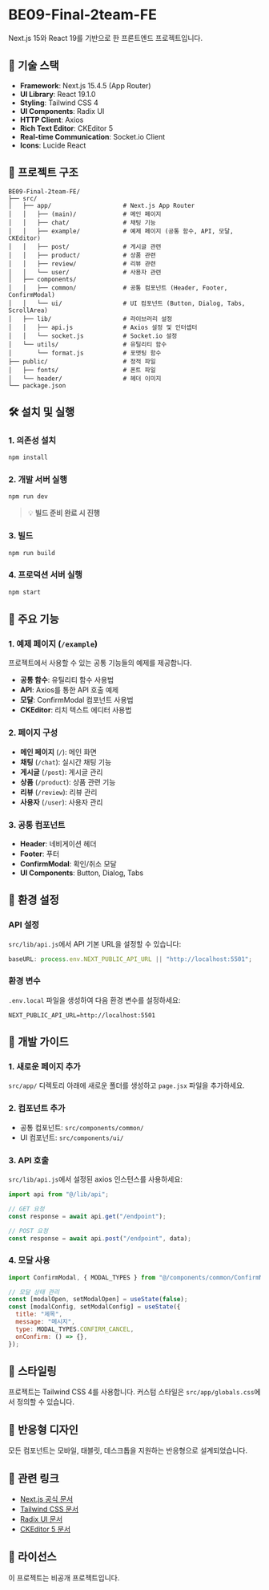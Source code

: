 # BE09-Final-2team-FE

Next.js 15와 React 19를 기반으로 한 프론트엔드 프로젝트입니다.

## 🚀 기술 스택

- **Framework**: Next.js 15.4.5 (App Router)
- **UI Library**: React 19.1.0
- **Styling**: Tailwind CSS 4
- **UI Components**: Radix UI
- **HTTP Client**: Axios
- **Rich Text Editor**: CKEditor 5
- **Real-time Communication**: Socket.io Client
- **Icons**: Lucide React

## 📁 프로젝트 구조

```
BE09-Final-2team-FE/
├── src/
│   ├── app/                    # Next.js App Router
│   │   ├── (main)/             # 메인 페이지
│   │   ├── chat/               # 채팅 기능
│   │   ├── example/            # 예제 페이지 (공통 함수, API, 모달, CKEditor)
│   │   ├── post/               # 게시글 관련
│   │   ├── product/            # 상품 관련
│   │   ├── review/             # 리뷰 관련
│   │   └── user/               # 사용자 관련
│   ├── components/
│   │   ├── common/             # 공통 컴포넌트 (Header, Footer, ConfirmModal)
│   │   └── ui/                 # UI 컴포넌트 (Button, Dialog, Tabs, ScrollArea)
│   ├── lib/                    # 라이브러리 설정
│   │   ├── api.js              # Axios 설정 및 인터셉터
│   │   └── socket.js           # Socket.io 설정
│   └── utils/                  # 유틸리티 함수
│       └── format.js           # 포맷팅 함수
├── public/                     # 정적 파일
│   ├── fonts/                  # 폰트 파일
│   └── header/                 # 헤더 이미지
└── package.json
```

## 🛠️ 설치 및 실행

### 1. 의존성 설치

```bash
npm install
```

### 2. 개발 서버 실행

```bash
npm run dev
```

> 💡 **빌드 준비 완료 시 진행**

### 3. 빌드

```bash
npm run build
```

### 4. 프로덕션 서버 실행

```bash
npm start
```

## 📖 주요 기능

### 1. 예제 페이지 (`/example`)

프로젝트에서 사용할 수 있는 공통 기능들의 예제를 제공합니다.

- **공통 함수**: 유틸리티 함수 사용법
- **API**: Axios를 통한 API 호출 예제
- **모달**: ConfirmModal 컴포넌트 사용법
- **CKEditor**: 리치 텍스트 에디터 사용법

### 2. 페이지 구성

- **메인 페이지** (`/`): 메인 화면
- **채팅** (`/chat`): 실시간 채팅 기능
- **게시글** (`/post`): 게시글 관리
- **상품** (`/product`): 상품 관련 기능
- **리뷰** (`/review`): 리뷰 관리
- **사용자** (`/user`): 사용자 관리

### 3. 공통 컴포넌트

- **Header**: 네비게이션 헤더
- **Footer**: 푸터
- **ConfirmModal**: 확인/취소 모달
- **UI Components**: Button, Dialog, Tabs

## 🔧 환경 설정

### API 설정

`src/lib/api.js`에서 API 기본 URL을 설정할 수 있습니다:

```javascript
baseURL: process.env.NEXT_PUBLIC_API_URL || "http://localhost:5501";
```

### 환경 변수

`.env.local` 파일을 생성하여 다음 환경 변수를 설정하세요:

```
NEXT_PUBLIC_API_URL=http://localhost:5501
```

## 📝 개발 가이드

### 1. 새로운 페이지 추가

`src/app/` 디렉토리 아래에 새로운 폴더를 생성하고 `page.jsx` 파일을 추가하세요.

### 2. 컴포넌트 추가

- 공통 컴포넌트: `src/components/common/`
- UI 컴포넌트: `src/components/ui/`

### 3. API 호출

`src/lib/api.js`에서 설정된 axios 인스턴스를 사용하세요:

```javascript
import api from "@/lib/api";

// GET 요청
const response = await api.get("/endpoint");

// POST 요청
const response = await api.post("/endpoint", data);
```

### 4. 모달 사용

```javascript
import ConfirmModal, { MODAL_TYPES } from "@/components/common/ConfirmModal";

// 모달 상태 관리
const [modalOpen, setModalOpen] = useState(false);
const [modalConfig, setModalConfig] = useState({
  title: "제목",
  message: "메시지",
  type: MODAL_TYPES.CONFIRM_CANCEL,
  onConfirm: () => {},
});
```

## 🎨 스타일링

프로젝트는 Tailwind CSS 4를 사용합니다. 커스텀 스타일은 `src/app/globals.css`에서 정의할 수 있습니다.

## 📱 반응형 디자인

모든 컴포넌트는 모바일, 태블릿, 데스크톱을 지원하는 반응형으로 설계되었습니다.

## 🔗 관련 링크

- [Next.js 공식 문서](https://nextjs.org/docs)
- [Tailwind CSS 문서](https://tailwindcss.com/docs)
- [Radix UI 문서](https://www.radix-ui.com/)
- [CKEditor 5 문서](https://ckeditor.com/docs/ckeditor5/latest/)

## 📄 라이선스

이 프로젝트는 비공개 프로젝트입니다.
